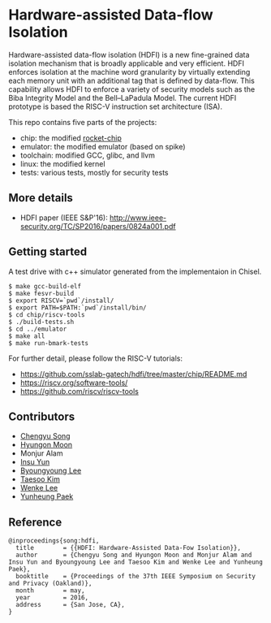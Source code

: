 # Hardware-assisted Data-flow Isolation

Hardware-assisted data-flow isolation (HDFI) is a new fine-grained data
isolation mechanism that is broadly applicable and very efficient.
HDFI enforces isolation at the machine word granularity by virtually extending
each memory unit with an additional tag that is defined by data-flow.
This capability allows HDFI to enforce a variety of security models such as
the Biba Integrity Model and the Bell–LaPadula Model.
The current HDFI prototype is based the RISC-V instruction set architecture (ISA).

This repo contains five parts of the projects:

* chip: the modified [rocket-chip](https://github.com/freechipsproject/rocket-chip)
* emulator: the modified emulator (based on spike)
* toolchain: modified GCC, glibc, and llvm
* linux: the modified kernel
* tests: various tests, mostly for security tests

## More details
* HDFI paper (IEEE S&P'16): http://www.ieee-security.org/TC/SP2016/papers/0824a001.pdf

## Getting started

A test drive with c++ simulator generated from the implementaion in Chisel.

    $ make gcc-build-elf
    $ make fesvr-build
    $ export RISCV=`pwd`/install/
    $ export PATH=$PATH:`pwd`/install/bin/
    $ cd chip/riscv-tools
    $ ./build-tests.sh
    $ cd ../emulator
    $ make all
    $ make run-bmark-tests

For further detail, please follow the RISC-V tutorials:
* https://github.com/sslab-gatech/hdfi/tree/master/chip/README.md
* https://riscv.org/software-tools/
* https://github.com/riscv/riscv-tools

## Contributors
* [Chengyu Song]
* [Hyungon Moon]
* Monjur Alam
* [Insu Yun]
* [Byoungyoung Lee]
* [Taesoo Kim]
* [Wenke Lee]
* [Yunheung Paek]

[Chengyu Song]: <http://www.cs.ucr.edu/~csong/>
[Hyungon Moon]: <https://hyungon-moon.github.io/>
[Insu Yun]: <http://jakkdu.github.io/>
[Byoungyoung Lee]: <https://lifeasageek.github.io/>
[Taesoo Kim]: <https://taesoo.gtisc.gatech.edu>
[Wenke Lee]: <http://wenke.gtisc.gatech.edu>
[Yunheung Paek]: <http://sor.snu.ac.kr/ypaek/>

## Reference
```
@inproceedings{song:hdfi,
  title        = {{HDFI: Hardware-Assisted Data-Fow Isolation}},
  author       = {Chengyu Song and Hyungon Moon and Monjur Alam and Insu Yun and Byoungyoung Lee and Taesoo Kim and Wenke Lee and Yunheung Paek},
  booktitle    = {Proceedings of the 37th IEEE Symposium on Security and Privacy (Oakland)},
  month        = may,
  year         = 2016,
  address      = {San Jose, CA},
}
```
